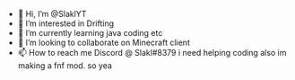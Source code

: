 - 👋 Hi, I’m @SlaklYT
- 👀 I’m interested in Drifting
- 🌱 I’m currently learning java coding etc
- 💞️ I’m looking to collaborate on Minecraft client
- 📫 How to reach me Discord @ Slakl#8379
i need helping coding also im making a fnf mod. so yea

